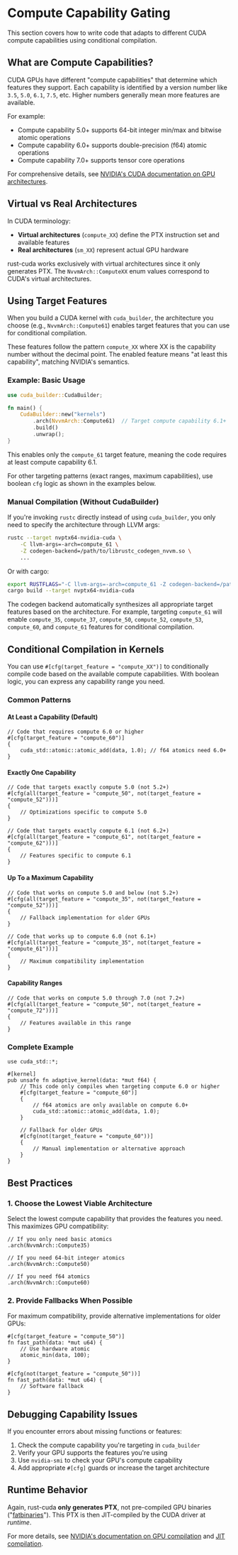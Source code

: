 # Compute Capability Gating

This section covers how to write code that adapts to different CUDA compute capabilities
using conditional compilation.

## What are Compute Capabilities?

CUDA GPUs have different "compute capabilities" that determine which features they
support. Each capability is identified by a version number like `3.5`, `5.0`, `6.1`,
`7.5`, etc. Higher numbers generally mean more features are available.

For example:

- Compute capability 5.0+ supports 64-bit integer min/max and bitwise atomic operations
- Compute capability 6.0+ supports double-precision (f64) atomic operations
- Compute capability 7.0+ supports tensor core operations

For comprehensive details, see [NVIDIA's CUDA documentation on GPU architectures](https://docs.nvidia.com/cuda/cuda-compiler-driver-nvcc/#gpu-compilation).

## Virtual vs Real Architectures

In CUDA terminology:

- **Virtual architectures** (`compute_XX`) define the PTX instruction set and available
  features
- **Real architectures** (`sm_XX`) represent actual GPU hardware

rust-cuda works exclusively with virtual architectures since it only generates PTX. The
`NvvmArch::ComputeXX` enum values correspond to CUDA's virtual architectures.

## Using Target Features

When you build a CUDA kernel with `cuda_builder`, the architecture you choose (e.g.,
`NvvmArch::Compute61`) enables target features that you can use for conditional compilation.

These features follow the pattern `compute_XX` where XX is the capability number without
the decimal point. The enabled feature means "at least this capability", matching
NVIDIA's semantics.

### Example: Basic Usage

```rust
use cuda_builder::CudaBuilder;

fn main() {
    CudaBuilder::new("kernels")
        .arch(NvvmArch::Compute61)  // Target compute capability 6.1+
        .build()
        .unwrap();
}
```

This enables only the `compute_61` target feature, meaning the code requires
at least compute capability 6.1.

For other targeting patterns (exact ranges, maximum capabilities), use boolean
`cfg` logic as shown in the examples below.

### Manual Compilation (Without CudaBuilder)

If you're invoking `rustc` directly instead of using `cuda_builder`, you only need to specify the architecture through LLVM args:

```bash
rustc --target nvptx64-nvidia-cuda \
    -C llvm-args=-arch=compute_61 \
    -Z codegen-backend=/path/to/librustc_codegen_nvvm.so \
    ...
```

Or with cargo:

```bash
export RUSTFLAGS="-C llvm-args=-arch=compute_61 -Z codegen-backend=/path/to/librustc_codegen_nvvm.so"
cargo build --target nvptx64-nvidia-cuda
```

The codegen backend automatically synthesizes all appropriate target features based on the architecture. For example, targeting `compute_61` will enable `compute_35`, `compute_37`, `compute_50`, `compute_52`, `compute_53`, `compute_60`, and `compute_61` features for conditional compilation.

## Conditional Compilation in Kernels

You can use `#[cfg(target_feature = "compute_XX")]` to conditionally compile code based on the available compute capabilities. With boolean logic, you can express any capability range you need.

### Common Patterns

#### At Least a Capability (Default)
```rust,no_run
// Code that requires compute 6.0 or higher
#[cfg(target_feature = "compute_60")]
{
    cuda_std::atomic::atomic_add(data, 1.0); // f64 atomics need 6.0+
}
```

#### Exactly One Capability  
```rust,no_run
// Code that targets exactly compute 5.0 (not 5.2+)
#[cfg(all(target_feature = "compute_50", not(target_feature = "compute_52")))]
{
    // Optimizations specific to compute 5.0
}

// Code that targets exactly compute 6.1 (not 6.2+)
#[cfg(all(target_feature = "compute_61", not(target_feature = "compute_62")))]
{
    // Features specific to compute 6.1
}
```

#### Up To a Maximum Capability
```rust,no_run
// Code that works on compute 5.0 and below (not 5.2+)
#[cfg(all(target_feature = "compute_35", not(target_feature = "compute_52")))]
{
    // Fallback implementation for older GPUs
}

// Code that works up to compute 6.0 (not 6.1+)  
#[cfg(all(target_feature = "compute_35", not(target_feature = "compute_61")))]
{
    // Maximum compatibility implementation
}
```

#### Capability Ranges
```rust,no_run
// Code that works on compute 5.0 through 7.0 (not 7.2+)
#[cfg(all(target_feature = "compute_50", not(target_feature = "compute_72")))]
{
    // Features available in this range
}
```

### Complete Example

```rust,no_run
use cuda_std::*;

#[kernel]
pub unsafe fn adaptive_kernel(data: *mut f64) {
    // This code only compiles when targeting compute 6.0 or higher
    #[cfg(target_feature = "compute_60")]
    {
        // f64 atomics are only available on compute 6.0+
        cuda_std::atomic::atomic_add(data, 1.0);
    }

    // Fallback for older GPUs
    #[cfg(not(target_feature = "compute_60"))]
    {
        // Manual implementation or alternative approach
    }
}
```

## Best Practices

### 1. Choose the Lowest Viable Architecture

Select the lowest compute capability that provides the features you need. This maximizes GPU compatibility:

```rust,no_run
// If you only need basic atomics
.arch(NvvmArch::Compute35)

// If you need 64-bit integer atomics
.arch(NvvmArch::Compute50)

// If you need f64 atomics
.arch(NvvmArch::Compute60)
```

### 2. Provide Fallbacks When Possible

For maximum compatibility, provide alternative implementations for older GPUs:

```rust,no_run
#[cfg(target_feature = "compute_50")]
fn fast_path(data: *mut u64) {
    // Use hardware atomic
    atomic_min(data, 100);
}

#[cfg(not(target_feature = "compute_50"))]
fn fast_path(data: *mut u64) {
    // Software fallback
}
```

## Debugging Capability Issues

If you encounter errors about missing functions or features:

1. Check the compute capability you're targeting in `cuda_builder`
2. Verify your GPU supports the features you're using
3. Use `nvidia-smi` to check your GPU's compute capability
4. Add appropriate `#[cfg]` guards or increase the target architecture

## Runtime Behavior

Again, rust-cuda **only generates PTX**, not pre-compiled GPU binaries
("[fatbinaries](https://docs.nvidia.com/cuda/cuda-compiler-driver-nvcc/#fatbinaries)").
This PTX is then JIT-compiled by the CUDA driver at _runtime_.

For more details, see [NVIDIA's documentation on GPU
compilation](https://docs.nvidia.com/cuda/cuda-compiler-driver-nvcc/#gpu-compilation)
and [JIT
compilation](https://docs.nvidia.com/cuda/cuda-compiler-driver-nvcc/#just-in-time-compilation).

